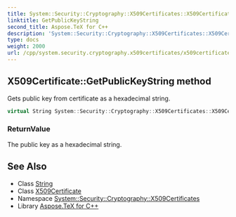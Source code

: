 ```yaml
---
title: System::Security::Cryptography::X509Certificates::X509Certificate::GetPublicKeyString method
linktitle: GetPublicKeyString
second_title: Aspose.TeX for C++
description: 'System::Security::Cryptography::X509Certificates::X509Certificate::GetPublicKeyString method. Gets public key from certificate as a hexadecimal string in C++.'
type: docs
weight: 2000
url: /cpp/system.security.cryptography.x509certificates/x509certificate/getpublickeystring/
---
```

## X509Certificate::GetPublicKeyString method


Gets public key from certificate as a hexadecimal string.

```cpp
virtual String System::Security::Cryptography::X509Certificates::X509Certificate::GetPublicKeyString() const
```


### ReturnValue

The public key as a hexadecimal string.

## See Also

* Class [String](../../../system/string/)
* Class [X509Certificate](../)
* Namespace [System::Security::Cryptography::X509Certificates](../../)
* Library [Aspose.TeX for C++](../../../)
